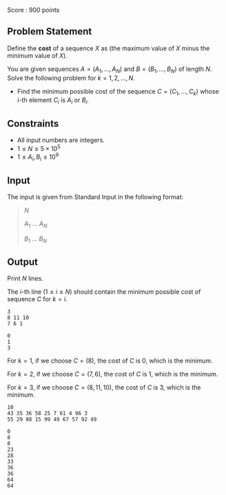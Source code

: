 Score : $900$ points

## Problem Statement

Define the **cost** of a sequence $X$ as (the maximum value of $X$ minus the minimum value of $X$).

You are given sequences $A = (A_1, \ldots, A_N)$ and $B = (B_1, \ldots, B_N)$ of length $N$. Solve the following problem for $k = 1, 2, \ldots, N$.

- Find the minimum possible cost of the sequence $C = (C_1, \ldots, C_k)$ whose $i$-th element $C_i$ is $A_i$ or $B_i$.

## Constraints

- All input numbers are integers.
- $1 \leq N \leq 5 \times 10^5$
- $1 \leq A_i, B_i \leq 10^9$

## Input

The input is given from Standard Input in the following format:

> $N$ 
> 
> $A_1$ $\ldots$ $A_N$
> 
> $B_1$ $\ldots$ $B_N$

## Output

Print $N$ lines.

The $i$-th line $(1 \leq i \leq N)$ should contain the minimum possible cost of sequence $C$ for $k = i$.

```input1
3
8 11 10
7 6 1
```

```output1
0
1
3
```

For $k=1$, if we choose $C = (8)$, the cost of $C$ is $0$, which is the minimum.

For $k=2$, if we choose $C = (7,6)$, the cost of $C$ is $1$, which is the minimum.

For $k=3$, if we choose $C = (8,11,10)$, the cost of $C$ is $3$, which is the minimum.

```input2
10
43 35 36 58 25 7 61 4 96 3
55 29 88 15 99 49 67 57 92 49
```

```output2
0
8
8
23
28
33
36
36
64
64
```